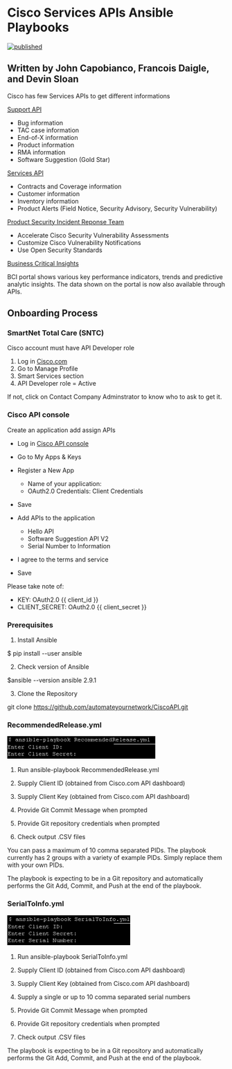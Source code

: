 # Cisco Services APIs Ansible Playbooks

[![published](https://static.production.devnetcloud.com/codeexchange/assets/images/devnet-published.svg)](https://developer.cisco.com/codeexchange/github/repo/automateyournetwork/CiscoAPI)

## Written by John Capobianco, Francois Daigle, and Devin Sloan

Cisco has few Services APIs to get different informations

[Support API](https://developer.cisco.com/site/support-apis/)

* Bug information
* TAC case information
* End-of-X information
* Product information
* RMA information
* Software Suggestion (Gold Star)

[Services API](https://developer.cisco.com/docs/service-apis/)

* Contracts and Coverage information
* Customer information
* Inventory information
* Product Alerts (Field Notice, Security Advisory, Security Vulnerability)

[Product Security Incident Reponse Team](https://developer.cisco.com/psirt/)

* Accelerate Cisco Security Vulnerability Assessments
* Customize Cisco Vulnerability Notifications
* Use Open Security Standards

[Business Critical Insights](https://developer.cisco.com/docs/business-critical-service-apis/)

BCI portal shows various key performance indicators, trends and predictive analytic insights. The data shown on the portal is now also available through APIs.

## Onboarding Process

### SmartNet Total Care (SNTC)

Cisco account must have API Developer role

1. Log in [Cisco.com](https://cisco.com)
2. Go to Manage Profile
3. Smart Services section
4. API Developer role = Active

If not, click on Contact Company Adminstrator to know who to ask to get it.

### Cisco API console

Create an application add assign APIs

* Log in [Cisco API console](https://apiconsole.cisco.com)
* Go to My Apps & Keys
* Register a New App

  * Name of your application: <Name Your Application>
  * OAuth2.0 Credentials: Client Credentials

* Save
* Add APIs to the application

  * Hello API
  * Software Suggestion API V2
  * Serial Number to Information

* I agree to the terms and service
* Save

Please take note of:

* KEY: OAuth2.0 {{ client_id }}
* CLIENT_SECRET: OAuth2.0 {{ client_secret }}

### Prerequisites

1) Install Ansible

$ pip install --user ansible

2) Check version of Ansible 

$ansible --version
ansible 2.9.1

3) Clone the Repository 

git clone https://github.com/automateyournetwork/CiscoAPI.git

### RecommendedRelease.yml 

![Alt text](/screenshots/RR.png?raw=true "RecommendedRelease.yml")

1) Run ansible-playbook RecommendedRelease.yml

2) Supply Client ID (obtained from Cisco.com API dashboard)

3) Supply Client Key (obtained from Cisco.com API dashboard)

4) Provide Git Commit Message when prompted

5) Provide Git repository credentials when prompted

6) Check output .CSV files

You can pass a maximum of 10 comma separated PIDs. The playbook currently has 2 groups with a variety of example PIDs. Simply replace them with your own PIDs.

The playbook is expecting to be in a Git repository and automatically performs the Git Add, Commit, and Push at the end of the playbook.

### SerialToInfo.yml

![Alt text](/screenshots/S2Info.png?raw=true "Serial2Info.yml")

1) Run ansible-playbook SerialToInfo.yml

2) Supply Client ID (obtained from Cisco.com API dashboard)

3) Supply Client Key (obtained from Cisco.com API dashboard)

4) Supply a single or up to 10 comma separated serial numbers

5) Provide Git Commit Message when prompted

6) Provide Git repository credentials when prompted

7) Check output .CSV files

The playbook is expecting to be in a Git repository and automatically performs the Git Add, Commit, and Push at the end of the playbook.
